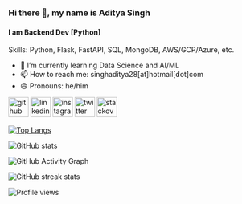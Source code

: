 ### Hi there 👋, my name is Aditya Singh
#### I am Backend Dev [Python]

Skills: Python, Flask, FastAPI, SQL, MongoDB, AWS/GCP/Azure,  etc.

- 🌱 I’m currently learning Data Science and AI/ML 
- 📫 How to reach me: singhaditya28[at]hotmail[dot]com 
- 😄 Pronouns: he/him 


[<img src='https://cdn.jsdelivr.net/npm/simple-icons@3.0.1/icons/github.svg' alt='github' height='40'>](https://github.com/singhaditya28)  [<img src='https://cdn.jsdelivr.net/npm/simple-icons@3.0.1/icons/linkedin.svg' alt='linkedin' height='40'>](https://www.linkedin.com/in/singhaditya28/)  [<img src='https://cdn.jsdelivr.net/npm/simple-icons@3.0.1/icons/instagram.svg' alt='instagram' height='40'>](https://www.instagram.com/singhaditya28/)  [<img src='https://cdn.jsdelivr.net/npm/simple-icons@3.0.1/icons/twitter.svg' alt='twitter' height='40'>](https://twitter.com/__adiisays__)  [<img src='https://cdn.jsdelivr.net/npm/simple-icons@3.0.1/icons/stackoverflow.svg' alt='stackoverflow' height='40'>](https://stackoverflow.com/users/singhaditya28)  

[![Top Langs](https://github-readme-stats.vercel.app/api/top-langs/?username=singhaditya28)](https://github.com/anuraghazra/github-readme-stats)

![GitHub stats](https://github-readme-stats.vercel.app/api?username=singhaditya28&show_icons=true&count_private=true)  

![GitHub Activity Graph](https://activity-graph.herokuapp.com/graph?username=singhaditya28)  

![GitHub streak stats](https://github-readme-streak-stats.herokuapp.com/?user=singhaditya28)  

![Profile views](https://gpvc.arturio.dev/singhaditya28)  
